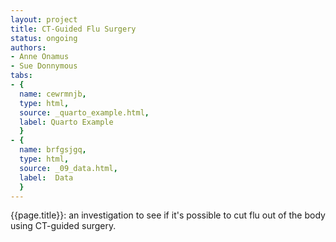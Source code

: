 ```yaml
---
layout: project
title: CT-Guided Flu Surgery
status: ongoing
authors:
- Anne Onamus
- Sue Donnymous
tabs:
- {
  name: cewrmnjb,
  type: html,
  source: _quarto_example.html,
  label: Quarto Example
  }
- {
  name: brfgsjgq,
  type: html,
  source: _09_data.html,
  label:  Data
  }
---
```


{{page.title}}: an investigation to see if it's possible to cut flu out of the body using CT-guided surgery.

